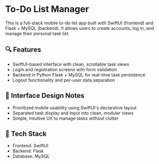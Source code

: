 # To-Do List Manager

This is a full-stack mobile to-do list app built with SwiftUI (frontend) and Flask + MySQL (backend). It allows users to create accounts, log in, and manage their personal task list.

## 🔍 Features
- SwiftUI-based interface with clean, scrollable task views
- Login and registration screens with form validation
- Backend in Python Flask + MySQL for real-time task persistence
- Logout functionality and per-user data separation

## 🧠 Interface Design Notes
- Prioritized mobile usability using SwiftUI's declarative layout
- Separated task display and input into clean, modular views
- Simple, intuitive UX to manage tasks without clutter

## 🚀 Tech Stack
- Frontend: SwiftUI
- Backend: Flask
- Database: MySQL

